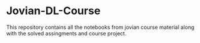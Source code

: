 # Jovian-DL-Course
This repository contains all the notebooks from jovian course material along with the solved assingments and course project.
